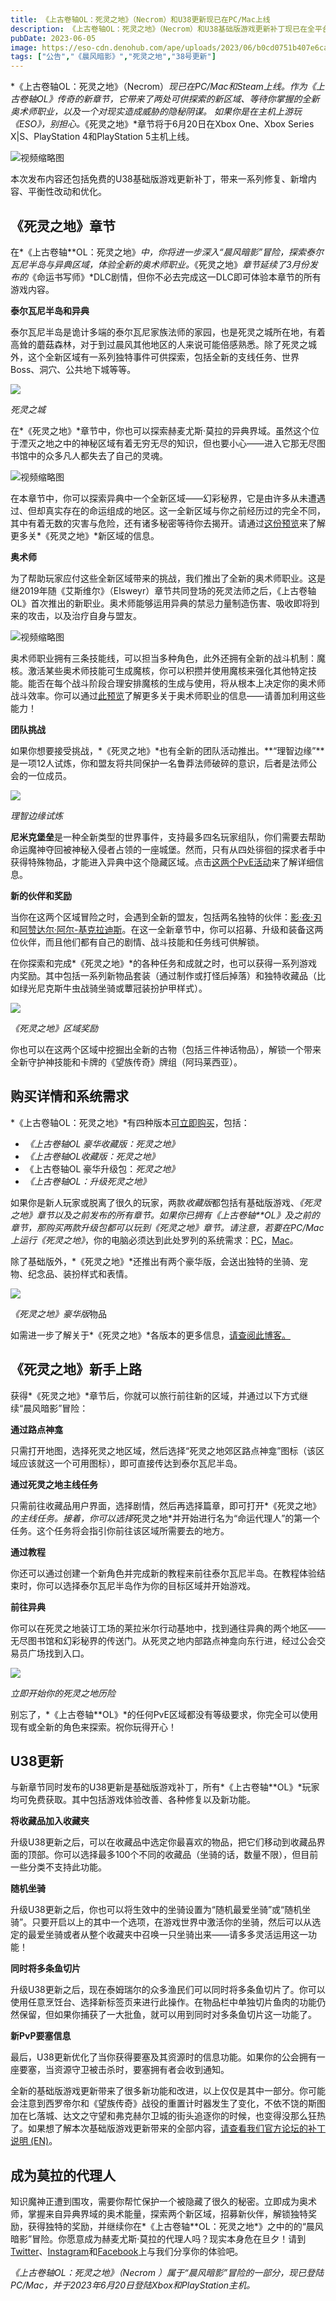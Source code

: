 ```yaml
---
title: 《上古卷轴OL：死灵之地》（Necrom）和U38更新现已在PC/Mac上线
description: 《上古卷轴OL：死灵之地》（Necrom）和U38基础版游戏更新补丁现已在全平台上线。赶紧来一探晨风暗影的秘密吧！
pubDate: 2023-06-05
image: https://eso-cdn.denohub.com/ape/uploads/2023/06/b0cd0751b407e6cab9fb794b55f8ba71.jpg
tags: ["公告","《晨风暗影》","死灵之地","38号更新"]
---
```


*《上古卷轴OL：死灵之地》（Necrom）_现已在PC/Mac和Steam上线。作为《上古卷轴OL》传奇的新章节，它带来了两处可供探索的新区域、等待你掌握的全新奥术师职业，以及一个对现实造成威胁的隐秘阴谋。
如果你是在主机上游玩《ESO》，别担心。_《死灵之地》*章节将于6月20日在Xbox One、Xbox Series X|S、PlayStation
4和PlayStation 5主机上线。

![视频缩略图](https://i.ytimg.com/vi/_jV0lo_K76o/maxresdefault.jpg)

本次发布内容还包括免费的U38基础版游戏更新补丁，带来一系列修复、新增内容、平衡性改动和优化。

## 《死灵之地》章节

在*《上古卷轴**OL：死灵之地》_中，你将进一步深入“晨风暗影”冒险，探索泰尔瓦尼半岛与异典区域，体验全新的奥术师职业。_《死灵之地》_章节延续了3月份发布的_《命运书写师》*DLC剧情，但你不必去完成这一DLC即可体验本章节的所有游戏内容。

**泰尔瓦尼半岛和异典**

泰尔瓦尼半岛是诡计多端的泰尔瓦尼家族法师的家园，也是死灵之城所在地，有着高耸的蘑菇森林，对于到过晨风其他地区的人来说可能倍感熟悉。除了死灵之城外，这个全新区域有一系列独特事件可供探索，包括全新的支线任务、世界Boss、洞穴、公共地下城等等。

![](https://eso-cdn.denohub.com/ape/uploads/2023/05/5278ce4949e28def0dcd8f7f41d83b40.jpg)

<p class="text-gray-500 text-sm text-center"><i>死灵之城</i></p>

在*《死灵之地》*章节中，你也可以探索赫麦尤斯·莫拉的异典界域。虽然这个位于湮灭之地之中的神秘区域有着无穷无尽的知识，但也要小心——进入它那无尽图书馆中的众多凡人都失去了自己的灵魂。

![视频缩略图](https://i.ytimg.com/vi/59QJBlfGzxU/maxresdefault.jpg)

在本章节中，你可以探索异典中一个全新区域——幻彩秘界，它是由许多从未遭遇过、但却真实存在的命运组成的地区。这一全新区域与你之前经历过的完全不同，其中有着无数的灾害与危险，还有诸多秘密等待你去揭开。请通过[这份预览](/news/post/64097)来了解更多关*《死灵之地》*新区域的信息。

**奥术师**

为了帮助玩家应付这些全新区域带来的挑战，我们推出了全新的奥术师职业。这是继2019年随《艾斯维尔》（Elsweyr）章节共同登场的死灵法师之后，《上古卷轴OL》首次推出的新职业。奥术师能够运用异典的禁忌力量制造伤害、吸收即将到来的攻击，以及治疗自身与盟友。

![视频缩略图](https://i.ytimg.com/vi/Vvrr4_SCak0/maxresdefault.jpg)

奥术师职业拥有三条技能线，可以担当多种角色，此外还拥有全新的战斗机制：魔核。激活某些奥术师技能可生成魔核，你可以积攒并使用魔核来强化其他特定技能。能否在每个战斗阶段合理安排魔核的生成与使用，将从根本上决定你的奥术师战斗效率。你可以通过[此预览](/news/post/64201)了解更多关于奥术师职业的信息——请善加利用这些能力！

**团队挑战**

如果你想要接受挑战，*《死灵之地》*也有全新的团队活动推出。**“理智边缘”**是一项12人试炼，你和盟友将共同保护一名鲁莽法师破碎的意识，后者是法师公会的一位成员。

![](https://eso-cdn.denohub.com/ape/uploads/2023/06/d05768762d119b2bf235744d10e1f7fd.jpg)

<p class="text-gray-500 text-sm text-center"><i>理智边缘试炼</i></p>

**尼米克堡垒**是一种全新类型的世界事件，支持最多四名玩家组队，你们需要去帮助命运魔神夺回被神秘入侵者占领的一座城堡。然而，只有从四处徘徊的探求者手中获得特殊物品，才能进入异典中这个隐藏区域。点击[这两个PvE活动](/news/post/64113)来了解详细信息。

**新的伙伴和奖励**

当你在这两个区域冒险之时，会遇到全新的盟友，包括两名独特的伙伴：[影·夜·刃](/news/post/64107)和[阿赞达尔·阿尔-基克拉迪斯](/news/post/64159)。在这一全新章节中，你可以招募、升级和装备这两位伙伴，而且他们都有自己的剧情、战斗技能和任务线可供解锁。

在你探索和完成*《死灵之地》*的各种任务和成就之时，也可以获得一系列游戏内奖励。其中包括一系列新物品套装（通过制作或打怪后掉落）和独特收藏品（比如绿光尼克斯牛虫战骑坐骑或蕈冠装扮护甲样式）。

![](https://eso-cdn.denohub.com/ape/uploads/2023/05/94f8c14979e1f3d40c10f1f6a1888553.jpg)

<p class="text-gray-500 text-sm text-center"><i>《死灵之地》区域奖励</i></p>

你也可以在这两个区域中挖掘出全新的古物（包括三件神话物品），解锁一个带来全新守护神技能和卡牌的《望族传奇》牌组（阿玛莱西亚）。

## 购买详情和系统需求

*《上古卷轴OL：死灵之地》*有四种版本[可立即购买](https://www.elderscrollsonline.com/cn/joinus)，包括：

- _《上古卷轴OL 豪华收藏版：死灵之地》_
- _《上古卷轴OL收藏版：死灵之地》_
- 《上古卷轴OL 豪华升级包：_死灵之地》_
- _《上古卷轴OL：*升级*死灵之地》_

如果你是新人玩家或脱离了很久的玩家，两款*收藏版*都包括有基础版游戏、_《死灵之地》_章节以及之前发布的所有章节。如果你已拥有_《上古卷轴**OL》_及之前的章节，那购买两款升级包都可以玩到_《死灵之地》_章节。请注意，若要在PC/Mac上运行_《死灵之地》_，你的电脑必须达到此处罗列的系统需求：[PC](https://www.elderscrollsonline.com/cn/newplayerguide/minspec)，[Mac](https://www.elderscrollsonline.com/cn/newplayerguide/minspec)。

除了基础版外，*《死灵之地》*还推出有两个豪华版，会送出独特的坐骑、宠物、纪念品、装扮样式和表情。

![](https://eso-cdn.denohub.com/ape/uploads/2023/01/ebe459317e08dd9b09fbab8d8f9a7512.jpg)

<p class="text-gray-500 text-sm text-center"><i>《死灵之地》豪华版</i>物品</p>

如需进一步了解关于*《死灵之地》*各版本的更多信息，[请查阅此博客。](/news/post/63499)

## 《死灵之地》新手上路

获得*《死灵之地》*章节后，你就可以旅行前往新的区域，并通过以下方式继续“晨风暗影”冒险：

**通过路点神龛**

只需打开地图，选择死灵之地区域，然后选择“死灵之地郊区路点神龛”图标（该区域应该就这一个可用图标），即可直接传达到泰尔瓦尼半岛。

**通过死灵之地主线任务**

只需前往收藏品用户界面，选择剧情，然后再选择篇章，即可打开*《死灵之地》*的主线任务。接着，你可以选择*死灵之地*并开始进行名为“命运代理人”的第一个任务。这个任务将会指引你前往该区域所需要去的地方。

**通过教程**

你还可以通过创建一个新角色并完成新的教程来前往泰尔瓦尼半岛。在教程体验结束时，你可以选择泰尔瓦尼半岛作为你的目标区域并开始游戏。

**前往异典**

你可以在死灵之地装订工场的莱拉米尔行动基地中，找到通往异典的两个地区——无尽图书馆和幻彩秘界的传送门。从死灵之地内部路点神龛向东行进，经过公会交易员广场找到入口。

![](https://eso-cdn.denohub.com/ape/uploads/2023/06/54ce8aa652f15647fce47fb725d32b83.jpg)

<p class="text-gray-500 text-sm text-center"><i>立即开始你的死灵之地历险</i></p>

别忘了，*《上古卷轴**OL》*的任何PvE区域都没有等级要求，你完全可以使用现有或全新的角色来探索。祝你玩得开心！

## U38更新

与新章节同时发布的U38更新是基础版游戏补丁，所有*《上古卷轴**OL》*玩家均可免费获取。其中包括游戏体验改善、各种修复以及新功能。

**将收藏品加入收藏夹**

升级U38更新之后，可以在收藏品中选定你最喜欢的物品，把它们移动到收藏品界面的顶部。你可以选择最多100个不同的收藏品（坐骑的话，数量不限），但目前一些分类不支持此功能。

**随机坐骑**

升级U38更新之后，你也可以将生效中的坐骑设置为“随机最爱坐骑”或“随机坐骑”。只要开启以上的其中一个选项，在游戏世界中激活你的坐骑，然后可以从选定的最爱坐骑或者从整个收藏夹中召唤一只坐骑出来——请多多灵活运用这一功能！

**同时将多条鱼切片**

升级U38更新之后，现在泰姆瑞尔的众多渔民们可以同时将多条鱼切片了。你可以使用任意烹饪台、选择新标签页来进行此操作。在物品栏中单独切片鱼肉的功能仍然保留，但如果你捕获了一大批鱼，就可以用到同时对多条鱼切片这一功能了。

**新PvP要塞信息**

最后，U38更新优化了当你获得要塞及其资源时的信息功能。如果你的公会拥有一座要塞，当资源守卫被击杀时，要塞拥有者会收到通知。

全新的基础版游戏更新带来了很多新功能和改进，以上仅仅是其中一部分。你可能会注意到西罗帝尔和《望族传奇》战役的重置计时器发生了变化，不依不饶的斯图加在匕落城、达文之守望和弗克赫尔卫城的街头追逐你的时候，也变得没那么狂热了。如果想了解本次基础版游戏更新带来的全部内容，[请查看我们官方论坛的补丁说明 (EN)](https://forums.elderscrollsonline.com/en/categories/patch-notes)。

## 成为莫拉的代理人

知识魔神正遭到围攻，需要你帮忙保护一个被隐藏了很久的秘密。立即成为奥术师，掌握来自异典界域的奥术能量，探索两个新区域，招募新伙伴，解锁独特奖励，获得独特的奖励，并继续你在*《上古卷轴**OL：死灵之地*》之中的的“晨风暗影”冒险。你愿意成为赫麦尤斯·莫拉的代理人吗？现实本身危在旦夕！请到[Twitter](https://twitter.com/TESOnline)、[Instagram](https://www.instagram.com/elderscrollsonline/)和[Facebook](https://www.facebook.com/ElderScrollsOnline)上与我们分享你的体验吧。 

_《上古卷轴OL：死灵之地》（Necrom
）属于“晨风暗影”冒险的一部分，现已登陆PC/Mac，并于2023年6月20日登陆Xbox和PlayStation主机。_
